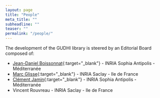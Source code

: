 ```yaml
---
layout: page
title: "People"
meta_title: ""
subheadline: ""
teaser: ""
permalink: "/people/"
---
```


The development of the GUDHI library is steered by an Editorial Board composed of:

- [Jean-Daniel Boissonnat][1]{:target="_blank"} - INRIA Sophia Antipolis - Méditerranée
- [Marc Glisse][2]{:target="_blank"} - INRIA Saclay - Ile de France
- [Clément Jamin][3]{:target="_blank"} - INRIA Sophia Antipolis - Méditerranée
- Vincent Rouvreau - INRIA Saclay - Ile de France

 [1]: http://www-sop.inria.fr/members/Jean-Daniel.Boissonnat/
 [2]: http://geometrica.saclay.inria.fr/team/Marc.Glisse/
 [3]: https://cjamin.github.io/

